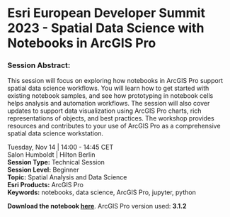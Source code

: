 # Esri European Developer Summit 2023 - Spatial Data Science with Notebooks in ArcGIS Pro

### Session Abstract:
This session will focus on exploring how notebooks in ArcGIS Pro support spatial data science workflows. You will learn how to get started with existing notebook samples, and see how prototyping in notebook cells helps analysis and automation workflows. The session will also cover updates to support data visualization using ArcGIS Pro charts, rich representations of objects, and best practices. The workshop provides resources and contributes to your use of ArcGIS Pro as a comprehensive spatial data science workstation.

Tuesday, Nov 14 | 14:00 - 14:45 CET  
Salon Humboldt | Hilton Berlin  
**Session Type:** Technical Session  
**Session Level:** Beginner  
**Topic:** Spatial Analysis and Data Science  
**Esri Products:** ArcGIS Pro  
**Keywords:** notebooks, data science, ArcGIS Pro, jupyter, python  

**Download the notebook [here](https://github.com/JapaLenos/Python-in-ArcGIS/blob/main/Analysis/EuroDev2023-NotebooksInArcGISPro/Paris_traffic_Data_Preparation_and_Analysis.ipynb)**.
ArcGIS Pro version used: **3.1.2**
